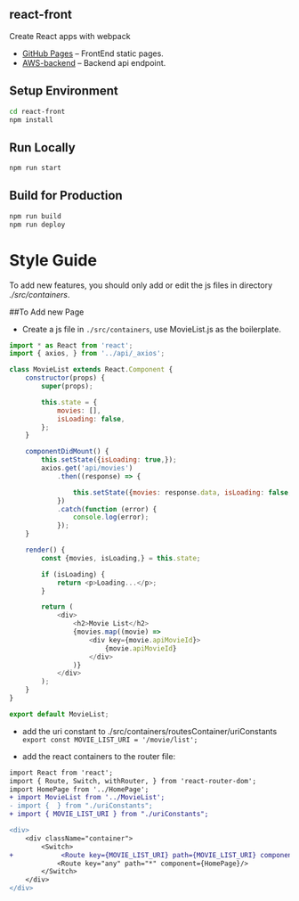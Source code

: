 ## react-front

Create React apps with webpack

* [GitHub Pages](https://pages.github.ccs.neu.edu/CS4500/team-13-spring18/) – FrontEnd static pages.
* [AWS-backend](ec2-18-217-211-130.us-east-2.compute.amazonaws.com:8080) – Backend api endpoint.

##  Setup Environment

```sh
cd react-front
npm install
```

## Run Locally
```sh
npm run start
```

## Build for Production
```sh
npm run build
npm run deploy
```

# Style Guide
To add new features, you should only add or edit the js files in directory *./src/containers*.

##To Add new Page

- Create a js file in `./src/containers`, use MovieList.js as the boilerplate.

```js
import * as React from 'react';
import { axios, } from '../api/_axios';

class MovieList extends React.Component {
    constructor(props) {
        super(props);

        this.state = {
            movies: [],
            isLoading: false,
        };
    }

    componentDidMount() {
        this.setState({isLoading: true,});
        axios.get('api/movies')
            .then((response) => {

                this.setState({movies: response.data, isLoading: false,});
            })
            .catch(function (error) {
                console.log(error);
            });
    }

    render() {
        const {movies, isLoading,} = this.state;

        if (isLoading) {
            return <p>Loading...</p>;
        }

        return (
            <div>
                <h2>Movie List</h2>
                {movies.map((movie) =>
                    <div key={movie.apiMovieId}>
                        {movie.apiMovieId}
                    </div>
                )}
            </div>
        );
    }
}

export default MovieList;
```

- add the uri constant to ./src/containers/routesContainer/uriConstants
` export const MOVIE_LIST_URI = '/movie/list';`

- add the react containers to the router file:
```diff
import React from 'react';
import { Route, Switch, withRouter, } from 'react-router-dom';
import HomePage from '../HomePage';
+ import MovieList from '../MovieList';
- import {  } from "./uriConstants";
+ import { MOVIE_LIST_URI } from "./uriConstants";
```

```diff
<div>
    <div className="container">
        <Switch>
+            <Route key={MOVIE_LIST_URI} path={MOVIE_LIST_URI} component={MovieList}/>
            <Route key="any" path="*" component={HomePage}/>
        </Switch>
    </div>
</div>

```





